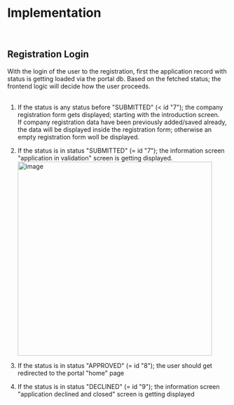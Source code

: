 # Implementation
<br>


## Registration Login

With the login of the user to the registration, first the application record with status is getting loaded via the portal db.
Based on the fetched status; the frontend logic will decide how the user proceeds.  
<br>

1. If the status is any status before "SUBMITTED" (< id "7"); the company registration form gets displayed; starting with the introduction screen.  
If company registration data have been previously added/saved already, the data will be displayed inside the registration form; otherwise an empty registration form woll be displayed.
3. If the status is in status "SUBMITTED" (= id "7"); the information screen "application in validation" screen is getting displayed.  
   <img width="443" alt="image" src="https://user-images.githubusercontent.com/94133633/216842731-5a2097ac-240c-44fe-aa0b-8396d0474690.png">

5. If the status is in status "APPROVED" (= id "8"); the user should get redirected to the portal "home" page  

7. If the status is in status "DECLINED" (= id "9"); the information screen "application declined and closed" screen is getting displayed  


<br>
<br>
